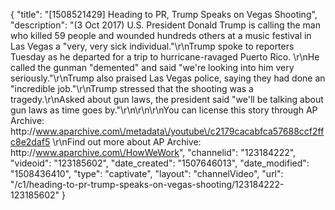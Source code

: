 {
    "title": "[1508521429] Heading to PR, Trump Speaks on Vegas Shooting",
    "description": "(3 Oct 2017) U.S. President Donald Trump is calling the man who killed 59 people and wounded hundreds others at a music festival in Las Vegas a \"very, very sick individual.\"\r\nTrump spoke to reporters Tuesday as he departed for a trip to hurricane-ravaged Puerto Rico. \r\nHe called the gunman \"demented\" and said \"we're looking into him very seriously.\"\r\nTrump also praised Las Vegas police, saying they had done an \"incredible job.\"\r\nTrump stressed that the shooting was a tragedy.\r\nAsked about gun laws, the president said \"we'll be talking about gun laws as time goes by.\"\r\n\r\n\r\nYou can license this story through AP Archive: http:\/\/www.aparchive.com\/metadata\/youtube\/c2179cacabfca57688ccf2ffc8e2daf5 \r\nFind out more about AP Archive: http:\/\/www.aparchive.com\/HowWeWork",
    "channelid": "123184222",
    "videoid": "123185602",
    "date_created": "1507646013",
    "date_modified": "1508436410",
    "type": "captivate",
    "layout": "channelVideo",
    "url": "\/c1\/heading-to-pr-trump-speaks-on-vegas-shooting\/123184222-123185602"
}